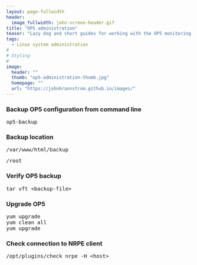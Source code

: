 ```yaml
---
layout: page-fullwidth
header:
  image_fullwidth: john-screen-header.gif
title: "OP5 administration"
teaser: "Lazy dog and short guides for working with the OP5 monitoring system."
tags:
  - Linux system administration
#
# Styling
#
image:
  header: ""
  thumb: "op5-administration-thumb.jpg"
  homepage: ""
  url: "https://johnbrannstrom.github.io/images/"
---
```


<h3>Backup OP5 configuration from command line</h3>
<pre>op5-backup</pre>

<h3>Backup location</h3>
<pre>/var/www/html/backup</pre>
<pre>/root</pre>

<h3>Verify OP5 backup</h3>
<pre>tar vft &lt;backup-file&gt;</pre>

<h3>Upgrade OP5</h3>
<pre>yum upgrade
yum clean all
yum upgrade</pre>

<h3>Check connection to NRPE client</h3>
<pre>/opt/plugins/check_nrpe -H &lt;host&gt;</pre>
